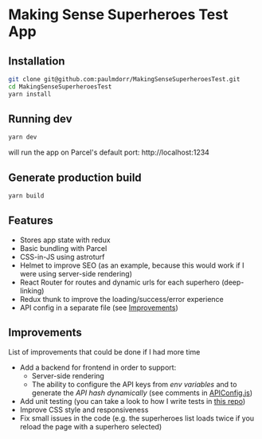 # Making Sense Superheroes Test App

## Installation

```bash
git clone git@github.com:paulmdorr/MakingSenseSuperheroesTest.git
cd MakingSenseSuperheroesTest
yarn install
```

## Running dev

```bash
yarn dev
```

will run the app on Parcel's default port: http://localhost:1234

## Generate production build

```bash
yarn build
```

## Features

- Stores app state with redux
- Basic bundling with Parcel
- CSS-in-JS using astroturf
- Helmet to improve SEO (as an example, because this would work if I were using server-side rendering)
- React Router for routes and dynamic urls for each superhero (deep-linking)
- Redux thunk to improve the loading/success/error experience
- API config in a separate file (see [Improvements](#improvements))

## Improvements

List of improvements that could be done if I had more time

- Add a backend for frontend in order to support:
  - Server-side rendering
  - The ability to configure the API keys from *env variables* and to generate the *API hash dynamically* (see comments in [APIConfig.js](src/config/APIConfig.js))
- Add unit testing (you can take a look to how I write tests in [this repo](https://github.com/paulmdorr/BrandsAPI/tree/master/src/Repositories/tests))
- Improve CSS style and responsiveness
- Fix small issues in the code (e.g. the superheroes list loads twice if you reload the page with a superhero selected)